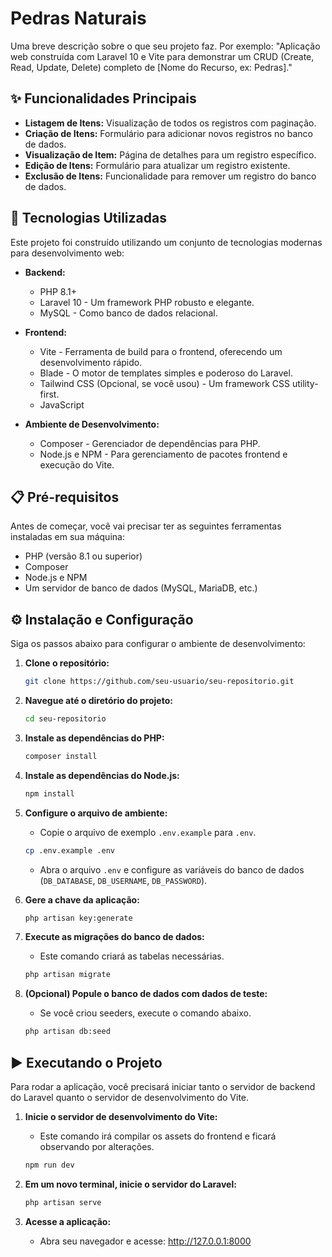 # Pedras Naturais

Uma breve descrição sobre o que seu projeto faz. Por exemplo: "Aplicação web construída com Laravel 10 e Vite para demonstrar um CRUD (Create, Read, Update, Delete) completo de [Nome do Recurso, ex: Pedras]."

## ✨ Funcionalidades Principais

*   **Listagem de Itens:** Visualização de todos os registros com paginação.
*   **Criação de Itens:** Formulário para adicionar novos registros no banco de dados.
*   **Visualização de Item:** Página de detalhes para um registro específico.
*   **Edição de Itens:** Formulário para atualizar um registro existente.
*   **Exclusão de Itens:** Funcionalidade para remover um registro do banco de dados.

## 🚀 Tecnologias Utilizadas

Este projeto foi construído utilizando um conjunto de tecnologias modernas para desenvolvimento web:

*   **Backend:**
    *   PHP 8.1+
    *   Laravel 10 - Um framework PHP robusto e elegante.
    *   MySQL - Como banco de dados relacional.

*   **Frontend:**
    *   Vite - Ferramenta de build para o frontend, oferecendo um desenvolvimento rápido.
    *   Blade - O motor de templates simples e poderoso do Laravel.
    *   Tailwind CSS (Opcional, se você usou) - Um framework CSS utility-first.
    *   JavaScript

*   **Ambiente de Desenvolvimento:**
    *   Composer - Gerenciador de dependências para PHP.
    *   Node.js e NPM - Para gerenciamento de pacotes frontend e execução do Vite.

## 📋 Pré-requisitos

Antes de começar, você vai precisar ter as seguintes ferramentas instaladas em sua máquina:
*   PHP (versão 8.1 ou superior)
*   Composer
*   Node.js e NPM
*   Um servidor de banco de dados (MySQL, MariaDB, etc.)

## ⚙️ Instalação e Configuração

Siga os passos abaixo para configurar o ambiente de desenvolvimento:

1.  **Clone o repositório:**
    ```bash
    git clone https://github.com/seu-usuario/seu-repositorio.git
    ```

2.  **Navegue até o diretório do projeto:**
    ```bash
    cd seu-repositorio
    ```

3.  **Instale as dependências do PHP:**
    ```bash
    composer install
    ```

4.  **Instale as dependências do Node.js:**
    ```bash
    npm install
    ```

5.  **Configure o arquivo de ambiente:**
    *   Copie o arquivo de exemplo `.env.example` para `.env`.
    ```bash
    cp .env.example .env
    ```
    *   Abra o arquivo `.env` e configure as variáveis do banco de dados (`DB_DATABASE`, `DB_USERNAME`, `DB_PASSWORD`).

6.  **Gere a chave da aplicação:**
    ```bash
    php artisan key:generate
    ```

7.  **Execute as migrações do banco de dados:**
    *   Este comando criará as tabelas necessárias.
    ```bash
    php artisan migrate
    ```

8.  **(Opcional) Popule o banco de dados com dados de teste:**
    *   Se você criou seeders, execute o comando abaixo.
    ```bash
    php artisan db:seed
    ```

## ▶️ Executando o Projeto

Para rodar a aplicação, você precisará iniciar tanto o servidor de backend do Laravel quanto o servidor de desenvolvimento do Vite.

1.  **Inicie o servidor de desenvolvimento do Vite:**
    *   Este comando irá compilar os assets do frontend e ficará observando por alterações.
    ```bash
    npm run dev
    ```

2.  **Em um novo terminal, inicie o servidor do Laravel:**
    ```bash
    php artisan serve
    ```

3.  **Acesse a aplicação:**
    *   Abra seu navegador e acesse: http://127.0.0.1:8000
